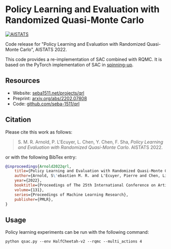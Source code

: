 # Policy Learning and Evaluation with Randomized Quasi-Monte Carlo

[![AISTATS](https://img.shields.io/badge/AISTATS-2022-informational.svg)](http://seba1511.net/projects/qrl/)

Code release for "Policy Learning and Evaluation with Randomized Quasi-Monte Carlo", AISTATS 2022.

This code provides a re-implementation of SAC combined with RQMC. It is based on the PyTorch implementation of SAC in [spinning-up](https://github.com/openai/spinningup).

## Resources

* Website: [seba1511.net/projects/qrl](http://seba1511.net/projects/qrl)
* Preprint: [arxiv.org/abs/2202.07808](https://arxiv.org/abs/2202.07808)
* Code: [github.com/seba-1511/qrl](https://github.com/seba-1511/qrl)

## Citation

Please cite this work as follows:

> S. M. R. Arnold, P. L'Ecuyer, L. Chen, Y. Chen, F. Sha, *Policy Learning and Evaluation with Randomized Quasi-Monte Carlo*. AISTATS 2022.

or with the following BibTex entry:

~~~bibtex
@inproceedings{Arnold2022qrl,
    title={Policy Learning and Evaluation with Randomized Quasi-Monte Carlo},
    author={Arnold, S\'ebastien M. R. and L'Ecuyer, Pierre and Chen, Liyu and Chen, Yi-fan and Sha, Fei},
    year={2022},
    booktitle={Proceedings of The 25th International Conference on Artificial Intelligence and Statistics},
    volume={131},
    series={Proceedings of Machine Learning Research},
    publisher={PMLR},
}
~~~

## Usage

Policy learning experiments can be run with the following command:

~~~shell
python qsac.py --env HalfCheetah-v2 --rqmc --multi_actions 4
~~~
